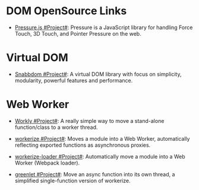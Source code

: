 # DOM OpenSource Links

* [Pressure.js #Project#](https://pressurejs.com/): Pressure is a JavaScript library for handling Force Touch, 3D Touch, and Pointer Pressure on the web.

# Virtual DOM

* [Snabbdom #Project#](https://github.com/snabbdom/snabbdom): A virtual DOM library with focus on simplicity, modularity, powerful features and performance.

# Web Worker

* [Workly #Project#](https://github.com/pshihn/workly): A really simple way to move a stand-alone function/class to a worker thread.

- [workerize #Project#](https://github.com/developit/workerize): Moves a module into a Web Worker, automatically reflecting exported functions as asynchronous proxies.

- [workerize-loader #Project#](https://github.com/developit/workerize-loader): Automatically move a module into a Web Worker (Webpack loader).

- [greenlet #Project#](https://github.com/developit/greenlet): Move an async function into its own thread, a simplified single-function version of workerize.
